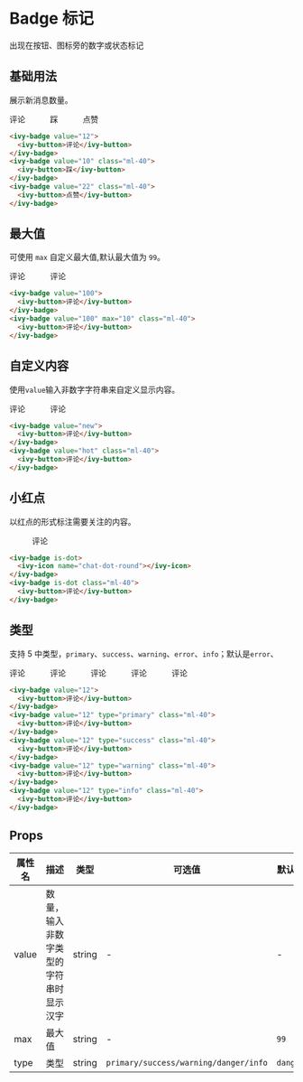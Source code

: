 # Badge 标记

出现在按钮、图标旁的数字或状态标记

## 基础用法

展示新消息数量。

<ivy-badge value="12">
    <ivy-button>评论</ivy-button>
</ivy-badge>
<ivy-badge value="10" class="ml-40">
    <ivy-button>踩</ivy-button>
</ivy-badge>
<ivy-badge value="22" class="ml-40">
    <ivy-button>点赞</ivy-button>
</ivy-badge>

```html
<ivy-badge value="12">
  <ivy-button>评论</ivy-button>
</ivy-badge>
<ivy-badge value="10" class="ml-40">
  <ivy-button>踩</ivy-button>
</ivy-badge>
<ivy-badge value="22" class="ml-40">
  <ivy-button>点赞</ivy-button>
</ivy-badge>
```

## 最大值

可使用 `max` 自定义最大值,默认最大值为 `99`。

<ivy-badge value="100">
    <ivy-button>评论</ivy-button>
</ivy-badge>
<ivy-badge value="100" max="10" class="ml-40">
    <ivy-button>评论</ivy-button>
</ivy-badge>

```html
<ivy-badge value="100">
  <ivy-button>评论</ivy-button>
</ivy-badge>
<ivy-badge value="100" max="10" class="ml-40">
  <ivy-button>评论</ivy-button>
</ivy-badge>
```

## 自定义内容

使用`value`输入非数字字符串来自定义显示内容。

<ivy-badge value="new">
    <ivy-button>评论</ivy-button>
</ivy-badge>
<ivy-badge value="hot" class="ml-40">
    <ivy-button>评论</ivy-button>
</ivy-badge>

```html
<ivy-badge value="new">
  <ivy-button>评论</ivy-button>
</ivy-badge>
<ivy-badge value="hot" class="ml-40">
  <ivy-button>评论</ivy-button>
</ivy-badge>
```

## 小红点

以红点的形式标注需要关注的内容。

<ivy-badge is-dot>
    <ivy-icon name="chat-dot-round"></ivy-icon>
</ivy-badge>
<ivy-badge is-dot class="ml-40">
    <ivy-button>评论</ivy-button>
</ivy-badge>

```html
<ivy-badge is-dot>
  <ivy-icon name="chat-dot-round"></ivy-icon>
</ivy-badge>
<ivy-badge is-dot class="ml-40">
  <ivy-button>评论</ivy-button>
</ivy-badge>
```

## 类型

支持 5 中类型，`primary`、`success`、`warning`、`error`、`info`；默认是`error`、

<ivy-badge value="12">
    <ivy-button>评论</ivy-button>
</ivy-badge>
<ivy-badge value="12" type="primary" class="ml-40">
    <ivy-button>评论</ivy-button>
</ivy-badge>
<ivy-badge value="12" type="success" class="ml-40">
    <ivy-button>评论</ivy-button>
</ivy-badge>
<ivy-badge value="12" type="warning" class="ml-40">
    <ivy-button>评论</ivy-button>
</ivy-badge>
<ivy-badge value="12" type="info" class="ml-40">
    <ivy-button>评论</ivy-button>
</ivy-badge>

```html
<ivy-badge value="12">
  <ivy-button>评论</ivy-button>
</ivy-badge>
<ivy-badge value="12" type="primary" class="ml-40">
  <ivy-button>评论</ivy-button>
</ivy-badge>
<ivy-badge value="12" type="success" class="ml-40">
  <ivy-button>评论</ivy-button>
</ivy-badge>
<ivy-badge value="12" type="warning" class="ml-40">
  <ivy-button>评论</ivy-button>
</ivy-badge>
<ivy-badge value="12" type="info" class="ml-40">
  <ivy-button>评论</ivy-button>
</ivy-badge>
```

## Props

| 属性名 | 描述                                   | 类型   | 可选值                                | 默认值   |
| ------ | -------------------------------------- | ------ | ------------------------------------- | -------- |
| value  | 数量，输入非数字类型的字符串时显示汉字 | string | -                                     | -        |
| max    | 最大值                                 | string | -                                     | `99`     |
| type   | 类型                                   | string | `primary/success/warning/danger/info` | `danger` |

<style scoped>
.ml-40{
    margin-left: 40px;
}
</style>
